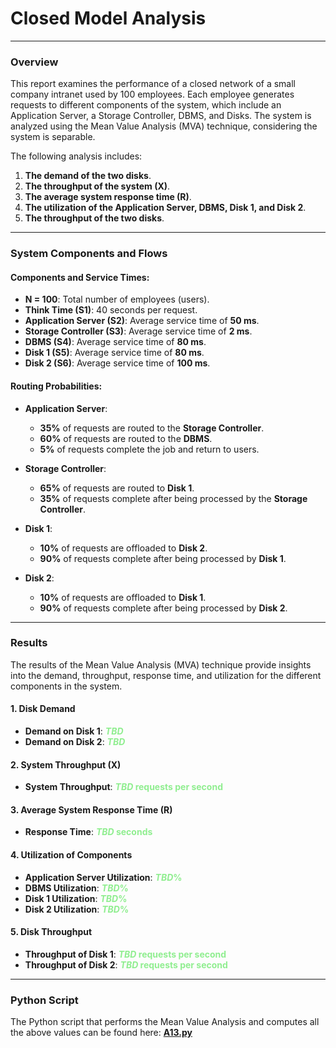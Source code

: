 # Closed Model Analysis
___

### Overview

This report examines the performance of a closed network of a small company intranet used by 100 employees. Each employee generates requests to different components of the system, which include an Application Server, a Storage Controller, DBMS, and Disks. The system is analyzed using the Mean Value Analysis (MVA) technique, considering the system is separable.

The following analysis includes:

1. **The demand of the two disks**.
2. **The throughput of the system (X)**.
3. **The average system response time (R)**.
4. **The utilization of the Application Server, DBMS, Disk 1, and Disk 2**.
5. **The throughput of the two disks**.

--- 

### System Components and Flows

#### Components and Service Times:

- **N = 100**: Total number of employees (users).
- **Think Time (S1)**: 40 seconds per request.
- **Application Server (S2)**: Average service time of **50 ms**.
- **Storage Controller (S3)**: Average service time of **2 ms**.
- **DBMS (S4)**: Average service time of **80 ms**.
- **Disk 1 (S5)**: Average service time of **80 ms**.
- **Disk 2 (S6)**: Average service time of **100 ms**.

#### Routing Probabilities:

- **Application Server**:
  - **35%** of requests are routed to the **Storage Controller**.
  - **60%** of requests are routed to the **DBMS**.
  - **5%** of requests complete the job and return to users.

- **Storage Controller**:
  - **65%** of requests are routed to **Disk 1**.
  - **35%** of requests complete after being processed by the **Storage Controller**.

- **Disk 1**:
  - **10%** of requests are offloaded to **Disk 2**.
  - **90%** of requests complete after being processed by **Disk 1**.

- **Disk 2**:
  - **10%** of requests are offloaded to **Disk 1**.
  - **90%** of requests complete after being processed by **Disk 2**.

--- 

### Results

The results of the Mean Value Analysis (MVA) technique provide insights into the demand, throughput, response time, and utilization for the different components in the system.

#### 1. Disk Demand
- **Demand on Disk 1**: <span style="color:lightgreen;font-weight:bold">_TBD_</span>
- **Demand on Disk 2**: <span style="color:lightgreen;font-weight:bold">_TBD_</span>

#### 2. System Throughput (X)
- **System Throughput**: <span style="color:lightgreen;font-weight:bold">_TBD_ requests per second</span>

#### 3. Average System Response Time (R)
- **Response Time**: <span style="color:lightgreen;font-weight:bold">_TBD_ seconds</span>

#### 4. Utilization of Components
- **Application Server Utilization**: <span style="color:lightgreen;font-weight:bold">_TBD_%</span>
- **DBMS Utilization**: <span style="color:lightgreen;font-weight:bold">_TBD_%</span>
- **Disk 1 Utilization**: <span style="color:lightgreen;font-weight:bold">_TBD_%</span>
- **Disk 2 Utilization**: <span style="color:lightgreen;font-weight:bold">_TBD_%</span>

#### 5. Disk Throughput
- **Throughput of Disk 1**: <span style="color:lightgreen;font-weight:bold">_TBD_ requests per second</span>
- **Throughput of Disk 2**: <span style="color:lightgreen;font-weight:bold">_TBD_ requests per second</span>

--- 

### Python Script

The Python script that performs the Mean Value Analysis and computes all the above values can be found here: [**A13.py**](A13.py)
